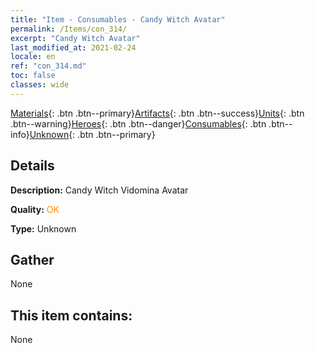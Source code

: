 ```yaml
---
title: "Item - Consumables - Candy Witch Avatar"
permalink: /Items/con_314/
excerpt: "Candy Witch Avatar"
last_modified_at: 2021-02-24
locale: en
ref: "con_314.md"
toc: false
classes: wide
---
```

 [Materials](/Items/){: .btn .btn--primary}[Artifacts](/Items/Artifacts/){: .btn .btn--success}[Units](/Items/Units/){: .btn .btn--warning}[Heroes](/Items/Heroes/){: .btn .btn--danger}[Consumables](/Items/Consumables/){: .btn .btn--info}[Unknown](/Items/Unknown/){: .btn .btn--primary}

## Details
 **Description:** Candy Witch Vidomina Avatar

 **Quality:** <span style="color: #FF8C00">OK</span>

 **Type:** Unknown

## Gather

  None

## This item contains:

  None


